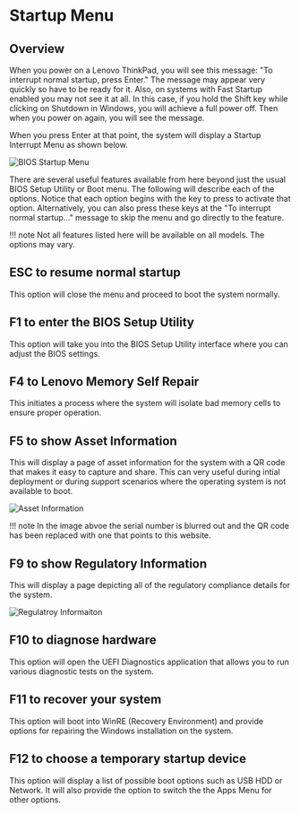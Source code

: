 # Startup Menu

## Overview

When you power on a Lenovo ThinkPad, you will see this message:  "To interrupt normal startup, press Enter."  The message may appear very quickly so have to be ready for it. Also, on systems with Fast Startup enabled you may not see it at all. In this case, if you hold the Shift key while clicking on Shutdown in Windows, you will achieve a full power off. Then when you power on again, you will see the message.

When you press Enter at that point, the system will display a Startup Interrupt Menu as shown below.

![BIOS Startup Menu](https://cdrt.github.io/mk_docs/img/reference/bios/startup_menu.png)

There are several useful features available from here beyond just the usual BIOS Setup Utility or Boot menu. The following will describe each of the options. Notice that each option begins with the key to press to activate that option. Alternatively, you can also press these keys at the "To interrupt normal startup..." message to skip the menu and go directly to the feature.

!!! note
    Not all features listed here will be available on all models. The options may vary.

## ESC to resume normal startup

This option will close the menu and proceed to boot the system normally.

## F1 to enter the BIOS Setup Utility

This option will take you into the BIOS Setup Utility interface where you can adjust the BIOS settings.

## F4 to Lenovo Memory Self Repair

This initiates a process where the system will isolate bad memory cells to ensure proper operation.

## F5 to show Asset Information

This will display a page of asset information for the system with a QR code that makes it easy to capture and share. This can very useful during intial deployment or during support scenarios where the operating system is not available to boot.

![Asset Information](https://cdrt.github.io/mk_docs/img/reference/bios/asset_info.png)

!!! note
    In the image abvoe the serial number is blurred out and the QR code has been replaced with one that points to this website.

## F9 to show Regulatory Information

This will display a page depicting all of the regulatory compliance details for the system.

![Regulatroy Informaiton](https://cdrt.github.io/mk_docs/img/reference/bios/regulatory.png)

## F10 to diagnose hardware

This option will open the UEFI Diagnostics application that allows you to run various diagnostic tests on the system.

## F11 to recover your system

This option will boot into WinRE (Recovery Environment) and provide options for repairing the Windows installation on the system.

## F12 to choose a temporary startup device

This option will display a list of possible boot options such as USB HDD or Network. It will also provide the option to switch the the Apps Menu for other options.
